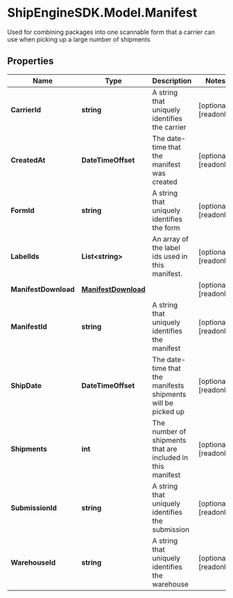 # ShipEngineSDK.Model.Manifest
Used for combining packages into one scannable form that a carrier can use when picking up a large  number of shipments 

## Properties

Name | Type | Description | Notes
------------ | ------------- | ------------- | -------------
**CarrierId** | **string** | A string that uniquely identifies the carrier | [optional] [readonly] 
**CreatedAt** | **DateTimeOffset** | The date-time that the manifest was created | [optional] [readonly] 
**FormId** | **string** | A string that uniquely identifies the form | [optional] [readonly] 
**LabelIds** | **List&lt;string&gt;** | An array of the label ids used in this manifest. | [optional] [readonly] 
**ManifestDownload** | [**ManifestDownload**](ManifestDownload.md) |  | [optional] [readonly] 
**ManifestId** | **string** | A string that uniquely identifies the manifest | [optional] [readonly] 
**ShipDate** | **DateTimeOffset** | The date-time that the manifests shipments will be picked up | [optional] [readonly] 
**Shipments** | **int** | The number of shipments that are included in this manifest | [optional] [readonly] 
**SubmissionId** | **string** | A string that uniquely identifies the submission | [optional] [readonly] 
**WarehouseId** | **string** | A string that uniquely identifies the warehouse | [optional] [readonly] 

